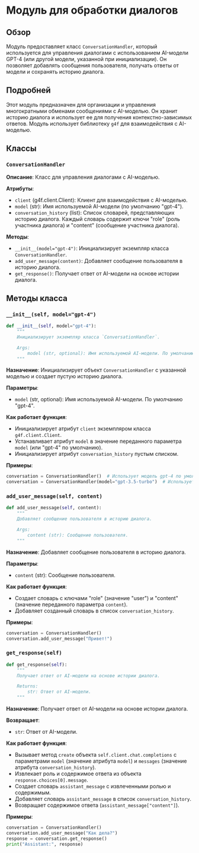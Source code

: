 # Модуль для обработки диалогов

## Обзор

Модуль предоставляет класс `ConversationHandler`, который используется для управления диалогами с использованием AI-модели GPT-4 (или другой модели, указанной при инициализации). Он позволяет добавлять сообщения пользователя, получать ответы от модели и сохранять историю диалога.

## Подробней

Этот модуль предназначен для организации и управления многократными обменами сообщениями с AI-моделью. Он хранит историю диалога и использует ее для получения контекстно-зависимых ответов. Модуль использует библиотеку `g4f` для взаимодействия с AI-моделью.

## Классы

### `ConversationHandler`

**Описание**: Класс для управления диалогами с AI-моделью.

**Атрибуты**:

- `client` (g4f.client.Client): Клиент для взаимодействия с AI-моделью.
- `model` (str): Имя используемой AI-модели (по умолчанию "gpt-4").
- `conversation_history` (list): Список словарей, представляющих историю диалога. Каждый словарь содержит ключи "role" (роль участника диалога) и "content" (сообщение участника диалога).

**Методы**:

- `__init__(model="gpt-4")`: Инициализирует экземпляр класса `ConversationHandler`.
- `add_user_message(content)`: Добавляет сообщение пользователя в историю диалога.
- `get_response()`: Получает ответ от AI-модели на основе истории диалога.

## Методы класса

### `__init__(self, model="gpt-4")`

```python
def __init__(self, model="gpt-4"):
    """
    Инициализирует экземпляр класса `ConversationHandler`.

    Args:
        model (str, optional): Имя используемой AI-модели. По умолчанию "gpt-4".
    """
```

**Назначение**: Инициализирует объект `ConversationHandler` с указанной моделью и создает пустую историю диалога.

**Параметры**:

- `model` (str, optional): Имя используемой AI-модели. По умолчанию "gpt-4".

**Как работает функция**:

- Инициализирует атрибут `client` экземпляром класса `g4f.client.Client`.
- Устанавливает атрибут `model` в значение переданного параметра `model` (или "gpt-4" по умолчанию).
- Инициализирует атрибут `conversation_history` пустым списком.

**Примеры**:

```python
conversation = ConversationHandler()  # Использует модель gpt-4 по умолчанию
conversation = ConversationHandler(model="gpt-3.5-turbo")  # Использует модель gpt-3.5-turbo
```

### `add_user_message(self, content)`

```python
def add_user_message(self, content):
    """
    Добавляет сообщение пользователя в историю диалога.

    Args:
        content (str): Сообщение пользователя.
    """
```

**Назначение**: Добавляет сообщение пользователя в историю диалога.

**Параметры**:

- `content` (str): Сообщение пользователя.

**Как работает функция**:

- Создает словарь с ключами "role" (значение "user") и "content" (значение переданного параметра `content`).
- Добавляет созданный словарь в список `conversation_history`.

**Примеры**:

```python
conversation = ConversationHandler()
conversation.add_user_message("Привет!")
```

### `get_response(self)`

```python
def get_response(self):
    """
    Получает ответ от AI-модели на основе истории диалога.

    Returns:
        str: Ответ от AI-модели.
    """
```

**Назначение**: Получает ответ от AI-модели на основе истории диалога.

**Возвращает**:

- `str`: Ответ от AI-модели.

**Как работает функция**:

- Вызывает метод `create` объекта `self.client.chat.completions` с параметрами `model` (значение атрибута `model`) и `messages` (значение атрибута `conversation_history`).
- Извлекает роль и содержимое ответа из объекта `response.choices[0].message`.
- Создает словарь `assistant_message` с извлеченными ролью и содержимым.
- Добавляет словарь `assistant_message` в список `conversation_history`.
- Возвращает содержимое ответа (`assistant_message["content"]`).

**Примеры**:

```python
conversation = ConversationHandler()
conversation.add_user_message("Как дела?")
response = conversation.get_response()
print("Assistant:", response)